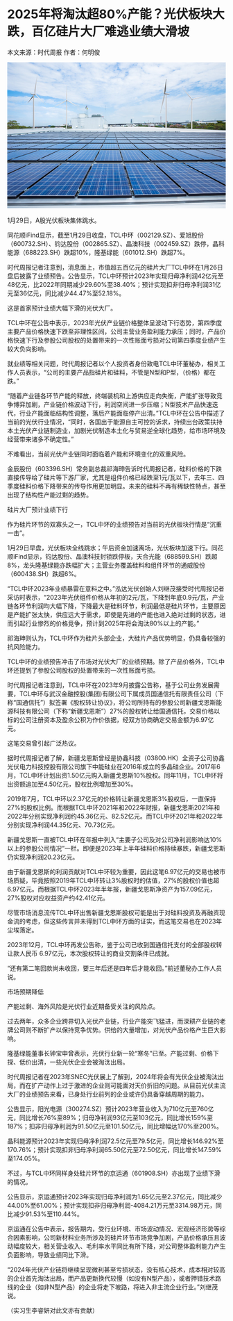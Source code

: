 # 2025年将淘汰超80%产能？光伏板块大跌，百亿硅片大厂难逃业绩大滑坡

本文来源：时代周报 作者：何明俊

![56da658956540235164af613793fc03f.jpg](https://raw.githubusercontent.com/qqhsx/qqnews_image/main/2024/01/29/2025年将淘汰超80%产能？光伏板块大跌，百亿硅片大厂难逃业绩大滑坡/56da658956540235164af613793fc03f.jpg)

1月29日，A股光伏板块集体跳水。

同花顺iFind显示，截至1月29日收盘，TCL中环（002129.SZ）、爱旭股份（600732.SH）、钧达股份（002865.SZ）、晶澳科技（002459.SZ）跌停，晶科能源（688223.SH）跌超10%，隆基绿能（601012.SH）跌超7%。

时代周报记者注意到，消息面上，市值超五百亿元的硅片大厂TCL中环在1月26日盘后披露了业绩预告。公告显示，TCL中环预计2023年实现归母净利润42亿元至48亿元，比2022年同期减少29.60%至38.40%；预计实现扣非归母净利润31亿元至36亿元，同比减少44.47%至52.18%。

这是首家预计业绩大幅下滑的光伏大厂。

TCL中环在公告中表示，2023年光伏产业链价格整体呈波动下行态势，第四季度主要产品价格快速下跌至非理性区间，公司主营业务盈利能力承压；同时，产品价格快速下行及参股公司股权的处置带来的一次性账面亏损对公司第四季度业绩产生较大负向影响。

就业绩等相关问题，时代周报记者以个人投资者身份致电TCL中环董秘办，相关工作人员表示，“公司的主要产品指硅片和硅料，不管是N型和P型，（价格）都在跌。”

“随着产业链各环节产能的释放，终端装机和上游供应走向失衡，产能扩张导致竞争博弈加剧，产业链价格波动下行，利润空间进一步压缩；N型技术产品快速迭代，行业产能面临结构性调整，落后产能面临停产出清。”TCL中环在公告中描述了当前的光伏行业情况，“同时，各国出于能源自主可控的诉求，持续出台政策扶持本土光伏产业链制造业，加剧光伏制造本土化与贸易逆全球化趋势，给市场环境及经营带来诸多不确定性。”

不难看出，当前光伏产业链同时面临着产能和环境变化的双重风险。

金辰股份（603396.SH）常务副总裁祁海珅告诉时代周报记者，硅料价格的下跌直接传导给了硅片等下游厂家，尤其是组件价格已经跌至1元/瓦以下，去年三、四季度硅料价格下降带来的传导作用更加明显。未来的硅料不再有稀缺性特点，甚至出现了结构性产能过剩的趋势。

硅片大厂预计业绩下行

作为硅片环节的双寡头之一，TCL中环的业绩预告对当前的光伏板块行情是“沉重一击”。

1月29日早盘，光伏板块全线跳水；午后资金加速离场，光伏板块加速下行。同花顺iFind显示，钧达股份、晶澳科技封锁跌停板，天合光能（688599.SH）跌超8%，龙头隆基绿能亦跌幅扩大；主营业务覆盖硅料和组件环节的通威股份（600438.SH）跌超6%。

“TCL中环2023年业绩暴雷在意料之中。”泓达光伏创始人刘继茂接受时代周报记者采访时表示，“2023年光伏组件价格从年初的2元/瓦，下降到年底0.9元/瓦，产业链各环节利润均大幅下降，下降最大是硅料环节，利润最低是硅片环节，主要原因是产能扩张太快，供应远大于需求，即使是先进的产能也进入绝对过剩的状态，进而引起行业惨烈的价格竞争，预计到2025年将会淘汰80%以上的产能。”

祁海珅则认为，TCL中环作为硅片头部企业，大硅片产品优势明显，仍具备较强的抗风险能力。

TCL中环的业绩预告冲击了市场对光伏大厂的业绩预期。除了产品价格外，TCL中环还提到了参股公司股权的处置带来的一次性账面亏损。

时代周报记者注意到，TCL中环在2023年9月披露公告称，基于公司业务发展需要，TCL中环与武汉金融控股(集团)有限公司下属成员国通信托有限责任公司（下称“国通信托”）拟签署《股权转让协议》，将公司所持有的参股公司新疆戈恩斯能源科技有限公司（下称“新疆戈恩斯”）27%的股权转让给国通信托，交易价格以标的公司注册资本及盈余公积为作价依据，经双方协商确定交易金额为6.97亿元。

这笔交易曾引起广泛热议。

据时代周报记者了解，新疆戈恩斯曾经是协鑫科技（03800.HK）全资子公司协鑫光伏电力科技控股有限公司旗下中能硅业在2016年成立的多晶硅企业。2017年6月，TCL中环计划出资1.50亿元购入新疆戈恩斯10%股权。同年11月，TCL中环将出资额追加至4.50亿元，股权比例增加至30%。

2019年7月，TCL中环以2.37亿元的价格转让新疆戈恩斯3%股权后，一直保持27%的股权比例。而根据TCL中环2021年和2022年财报，新疆戈恩斯2021年和2022年分别实现净利润约45.36亿元、82.52亿元。而TCL中环2021年和2022年分别实现净利润44.35亿元、70.73亿元。

新疆戈恩斯一直被TCL中环在年报中列入“主要子公司及对公司净利润影响达10%以上的参股公司情况”一栏。即便是2023年上半年硅料价格持续暴跌，新疆戈恩斯仍实现净利润20.23亿元。

由于新疆戈恩斯的利润贡献对TCL中环较为重要，因此这笔6.97亿元的交易也被市场质疑，毕竟按照2019年TCL中环转让3%股权时的估值，27%的股权价值也超6.97亿元。而根据TCL中环2023年半年报，新疆戈恩斯净资产为157.09亿元，27%股权对应权益资产约42.41亿元。

尽管市场消息流传TCL中环出售新疆戈恩斯股权可能是出于对硅料投资及再融资现金流的考虑，但这些传言并未得到TCL中环方面的证实，而这笔交易也在2023年尘埃落定。

2023年12月，TCL中环再发公告称，鉴于公司已收到国通信托支付的全部股权转让款人民币 6.97亿元，本次股权转让的商业交割条件已成就。

“还有第二笔回款尚未收回，要三年后还是四年后才能收回。”前述董秘办工作人员说。

市场预期降低

产能过剩、海外风险是光伏行业近期备受关注的风险点。

过去两年，众多企业跨界切入光伏产业链，行业产能突飞猛进，而深耕产业链的老牌公司则不断扩产以保持竞争优势。供给的大量增加，对光伏产品价格产生巨大影响。

隆基绿能董事长钟宝申曾表示，光伏行业新一轮“寒冬”已至。产能过剩、价格下探、低价出清，一些光伏企业会被淘汰出局。

时代周报记者在2023年SNEC光伏展上了解到，2024年将会有光伏企业被淘汰出局，而在扩产动作上过于激进的企业则可能面对天价折旧的问题。从目前光伏主流大厂的业绩预告来看，已身处行业前列的企业或许仍具备穿越周期的能力。

公告显示，阳光电源（300274.SZ）预计2023年营业收入为710亿元至760亿元，同比增长76%至89%；归母净利润93亿元至103亿元，同比增长159%至187%；扣非归母净利润为91.50亿元至101.50亿元，同比增幅达170%至200%。

晶科能源预计2023年实现归母净利润72.5亿元至79.5亿元，同比增长146.92%至170.76%；预计实现扣非归母净利润65.50亿元至72.50亿元，同比增长147.59%至174.05%。

不过，与TCL中环同样身处硅片环节的京运通（601908.SH）亦出现了业绩下滑的情况。

公告显示，京运通预计2023年实现归母净利润为1.65亿元至2.37亿元，同比减少44.00%至61.00%；预计实现扣非归母净利润-4084.21万元至3314.98万元，同比减少91.53%至110.44%。

京运通在公告中表示，报告期内，受行业环境、市场波动情况、宏观经济形势等综合因素影响，公司新材料业务所涉及的硅片环节市场竞争加剧，产品价格承压且波动幅度较大，相关营业收入、毛利率水平同比有所下降，对公司整体盈利能力产生负面影响，导致业绩同比下滑。

“2024年光伏产业链将继续呈现微利甚至亏损状态，没有核心技术，成本相对较高的企业首先淘汰出局，而产品更新换代较慢（如没有N型产品），或者押错技术路线的企业（如非N型产品）的企业将走下坡路，将进入非主流企业行业。”刘继茂说。

（实习生李睿妍对此文亦有贡献）

